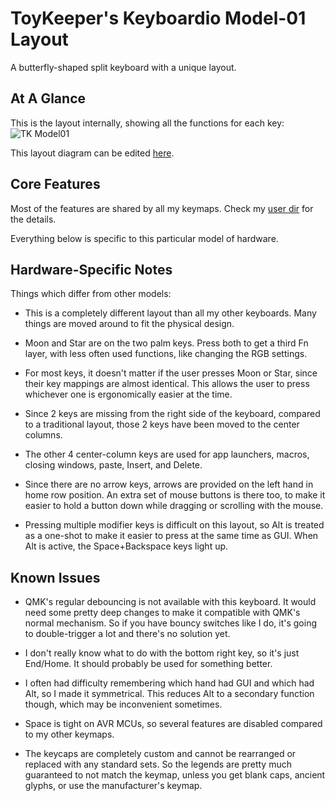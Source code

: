 ToyKeeper's Keyboardio Model-01 Layout
======================================

A butterfly-shaped split keyboard with a unique layout.


## At A Glance

This is the layout internally, showing all the functions for each key:
![TK Model01](http://toykeeper.net/keyboard/qmk/tk-keyboardio.png)

This layout diagram can be edited
[here](http://www.keyboard-layout-editor.com/#/gists/0b83353e391f27c7c19f82da0aecc56b).


## Core Features

Most of the features are shared by all my keymaps.  Check my
[user dir](../../../../../users/toykeeper)
for the details.

Everything below is specific to this particular model of hardware.


## Hardware-Specific Notes

Things which differ from other models:

  * This is a completely different layout than all my other keyboards.  Many
    things are moved around to fit the physical design.

  * Moon and Star are on the two palm keys.  Press both to get a third Fn
    layer, with less often used functions, like changing the RGB settings.

  * For most keys, it doesn't matter if the user presses Moon or Star, since
    their key mappings are almost identical.  This allows the user to press
    whichever one is ergonomically easier at the time.

  * Since 2 keys are missing from the right side of the keyboard, compared to a
    traditional layout, those 2 keys have been moved to the center columns.

  * The other 4 center-column keys are used for app launchers, macros, closing
    windows, paste, Insert, and Delete.

  * Since there are no arrow keys, arrows are provided on the left hand in home
    row position.  An extra set of mouse buttons is there too, to make it
    easier to hold a button down while dragging or scrolling with the mouse.

  * Pressing multiple modifier keys is difficult on this layout, so Alt is
    treated as a one-shot to make it easier to press at the same time as GUI.
    When Alt is active, the Space+Backspace keys light up.


## Known Issues

  * QMK's regular debouncing is not available with this keyboard.  It would
    need some pretty deep changes to make it compatible with QMK's normal
    mechanism.  So if you have bouncy switches like I do, it's going to
    double-trigger a lot and there's no solution yet.

  * I don't really know what to do with the bottom right key, so it's just
    End/Home.  It should probably be used for something better.

  * I often had difficulty remembering which hand had GUI and which had Alt, so
    I made it symmetrical.  This reduces Alt to a secondary function though,
    which may be inconvenient sometimes.

  * Space is tight on AVR MCUs, so several features are disabled compared to my
    other keymaps.

  * The keycaps are completely custom and cannot be rearranged or replaced with
    any standard sets.  So the legends are pretty much guaranteed to not match
    the keymap, unless you get blank caps, ancient glyphs, or use the
    manufacturer's keymap.

